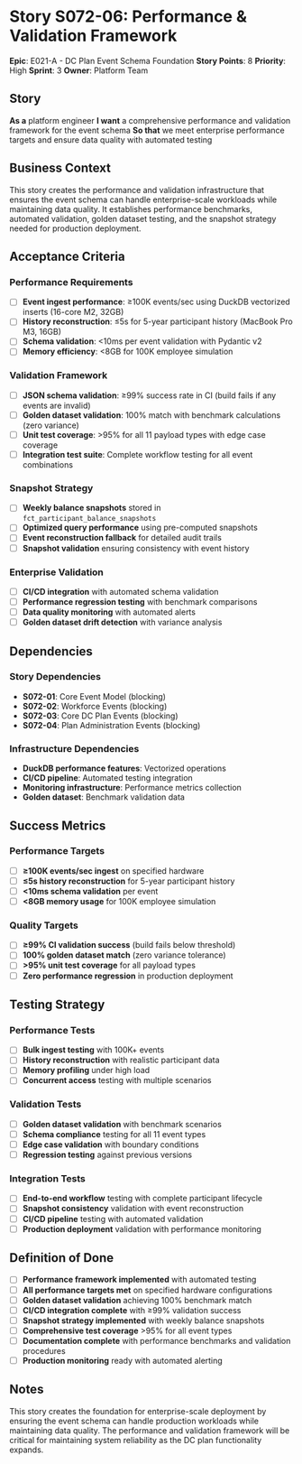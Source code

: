 # Story S072-06: Performance & Validation Framework

**Epic**: E021-A - DC Plan Event Schema Foundation
**Story Points**: 8
**Priority**: High
**Sprint**: 3
**Owner**: Platform Team

## Story

**As a** platform engineer
**I want** a comprehensive performance and validation framework for the event schema
**So that** we meet enterprise performance targets and ensure data quality with automated testing

## Business Context

This story creates the performance and validation infrastructure that ensures the event schema can handle enterprise-scale workloads while maintaining data quality. It establishes performance benchmarks, automated validation, golden dataset testing, and the snapshot strategy needed for production deployment.

## Acceptance Criteria

### Performance Requirements
- [ ] **Event ingest performance**: ≥100K events/sec using DuckDB vectorized inserts (16-core M2, 32GB)
- [ ] **History reconstruction**: ≤5s for 5-year participant history (MacBook Pro M3, 16GB)
- [ ] **Schema validation**: <10ms per event validation with Pydantic v2
- [ ] **Memory efficiency**: <8GB for 100K employee simulation

### Validation Framework
- [ ] **JSON schema validation**: ≥99% success rate in CI (build fails if any events are invalid)
- [ ] **Golden dataset validation**: 100% match with benchmark calculations (zero variance)
- [ ] **Unit test coverage**: >95% for all 11 payload types with edge case coverage
- [ ] **Integration test suite**: Complete workflow testing for all event combinations

### Snapshot Strategy
- [ ] **Weekly balance snapshots** stored in `fct_participant_balance_snapshots`
- [ ] **Optimized query performance** using pre-computed snapshots
- [ ] **Event reconstruction fallback** for detailed audit trails
- [ ] **Snapshot validation** ensuring consistency with event history

### Enterprise Validation
- [ ] **CI/CD integration** with automated schema validation
- [ ] **Performance regression testing** with benchmark comparisons
- [ ] **Data quality monitoring** with automated alerts
- [ ] **Golden dataset drift detection** with variance analysis

## Dependencies

### Story Dependencies
- **S072-01**: Core Event Model (blocking)
- **S072-02**: Workforce Events (blocking)
- **S072-03**: Core DC Plan Events (blocking)
- **S072-04**: Plan Administration Events (blocking)

### Infrastructure Dependencies
- **DuckDB performance features**: Vectorized operations
- **CI/CD pipeline**: Automated testing integration
- **Monitoring infrastructure**: Performance metrics collection
- **Golden dataset**: Benchmark validation data

## Success Metrics

### Performance Targets
- [ ] **≥100K events/sec ingest** on specified hardware
- [ ] **≤5s history reconstruction** for 5-year participant history
- [ ] **<10ms schema validation** per event
- [ ] **<8GB memory usage** for 100K employee simulation

### Quality Targets
- [ ] **≥99% CI validation success** (build fails below threshold)
- [ ] **100% golden dataset match** (zero variance tolerance)
- [ ] **>95% unit test coverage** for all payload types
- [ ] **Zero performance regression** in production deployment

## Testing Strategy

### Performance Tests
- [ ] **Bulk ingest testing** with 100K+ events
- [ ] **History reconstruction** with realistic participant data
- [ ] **Memory profiling** under high load
- [ ] **Concurrent access** testing with multiple scenarios

### Validation Tests
- [ ] **Golden dataset validation** with benchmark scenarios
- [ ] **Schema compliance** testing for all 11 event types
- [ ] **Edge case validation** with boundary conditions
- [ ] **Regression testing** against previous versions

### Integration Tests
- [ ] **End-to-end workflow** testing with complete participant lifecycle
- [ ] **Snapshot consistency** validation with event reconstruction
- [ ] **CI/CD pipeline** testing with automated validation
- [ ] **Production deployment** validation with performance monitoring

## Definition of Done

- [ ] **Performance framework implemented** with automated testing
- [ ] **All performance targets met** on specified hardware configurations
- [ ] **Golden dataset validation** achieving 100% benchmark match
- [ ] **CI/CD integration complete** with ≥99% validation success
- [ ] **Snapshot strategy implemented** with weekly balance snapshots
- [ ] **Comprehensive test coverage** >95% for all event types
- [ ] **Documentation complete** with performance benchmarks and validation procedures
- [ ] **Production monitoring** ready with automated alerting

## Notes

This story creates the foundation for enterprise-scale deployment by ensuring the event schema can handle production workloads while maintaining data quality. The performance and validation framework will be critical for maintaining system reliability as the DC plan functionality expands.
